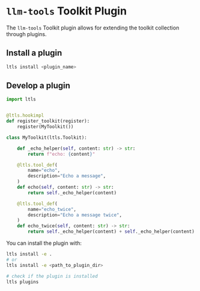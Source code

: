 # `llm-tools` Toolkit Plugin

The `llm-tools` Toolkit plugin allows for extending the toolkit collection through plugins.

## Install a plugin

```bash
ltls install <plugin_name>
```

## Develop a plugin

```python
import ltls


@ltls.hookimpl
def register_toolkit(register):
    register(MyToolkit())

class MyToolkit(ltls.Toolkit):

    def _echo_helper(self, content: str) -> str:
        return f"echo: {content}"

    @ltls.tool_def(
        name="echo",
        description="Echo a message",
    )
    def echo(self, content: str) -> str:
        return self._echo_helper(content)

    @ltls.tool_def(
        name="echo_twice",
        description="Echo a message twice",
    )
    def echo_twice(self, content: str) -> str:
        return self._echo_helper(content) + self._echo_helper(content)
```

You can install the plugin with:

```bash
ltls install -e .
# or
ltls install -e <path_to_plugin_dir>

# check if the plugin is installed
ltls plugins
```
